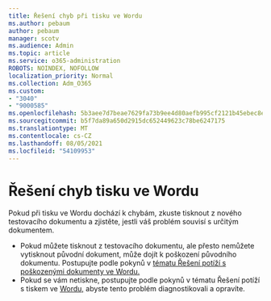 ```yaml
---
title: Řešení chyb při tisku ve Wordu
ms.author: pebaum
author: pebaum
manager: scotv
ms.audience: Admin
ms.topic: article
ms.service: o365-administration
ROBOTS: NOINDEX, NOFOLLOW
localization_priority: Normal
ms.collection: Adm_O365
ms.custom:
- "3040"
- "9000585"
ms.openlocfilehash: 5b3aee7d7beae7629fa73b9ee4d80aefb995cf2121b45ebec8e224c28c99489e
ms.sourcegitcommit: b5f7da89a650d2915dc652449623c78be6247175
ms.translationtype: MT
ms.contentlocale: cs-CZ
ms.lasthandoff: 08/05/2021
ms.locfileid: "54109953"
---
```

# <a name="resolving-print-failures-in-word"></a>Řešení chyb tisku ve Wordu

Pokud při tisku ve Wordu dochází k chybám, zkuste tisknout z nového testovacího dokumentu a zjistěte, jestli váš problém souvisí s určitým dokumentem.

- Pokud můžete tisknout z testovacího dokumentu, ale přesto nemůžete vytisknout původní dokument, může dojít k poškození původního dokumentu. Postupujte podle pokynů v [tématu Řešení potíží s poškozenými dokumenty ve Wordu.](https://docs.microsoft.com/office/troubleshoot/word/damaged-documents-in-word#update-microsoft-office-and-windows)
- Pokud se vám netiskne, postupujte podle pokynů v tématu Řešení potíží s tiskem ve [Wordu,](https://docs.microsoft.com/office/troubleshoot/word/print-failures-in-word) abyste tento problém diagnostikovali a opravíte.